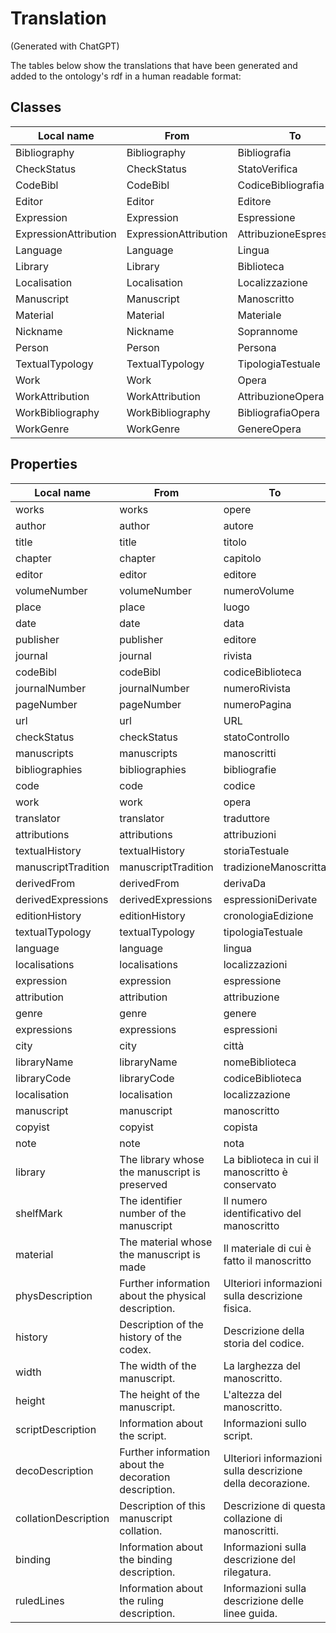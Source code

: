 # Translation
(Generated with ChatGPT)

The tables below show the translations that have been generated and added to the ontology's rdf in a human readable format: 

## Classes

Local name | From | To |
---|---|---| 
Bibliography | Bibliography | Bibliografia
CheckStatus | CheckStatus | StatoVerifica
CodeBibl | CodeBibl | CodiceBibliografia
Editor | Editor | Editore
Expression | Expression | Espressione
ExpressionAttribution | ExpressionAttribution | AttribuzioneEspressione
Language | Language | Lingua
Library | Library | Biblioteca
Localisation | Localisation | Localizzazione
Manuscript | Manuscript | Manoscritto
Material | Material | Materiale
Nickname | Nickname | Soprannome
Person | Person | Persona
TextualTypology | TextualTypology | TipologiaTestuale
Work | Work | Opera
WorkAttribution | WorkAttribution | AttribuzioneOpera
WorkBibliography | WorkBibliography | BibliografiaOpera
WorkGenre | WorkGenre | GenereOpera


## Properties



Local name | From | To |
---|---|---| 
works | works | opere
author | author | autore
title | title | titolo
chapter | chapter | capitolo
editor | editor | editore
volumeNumber | volumeNumber | numeroVolume
place | place | luogo
date | date | data
publisher | publisher | editore
journal | journal | rivista
codeBibl | codeBibl | codiceBiblioteca
journalNumber | journalNumber | numeroRivista
pageNumber | pageNumber | numeroPagina
url | url | URL
checkStatus | checkStatus | statoControllo
manuscripts | manuscripts | manoscritti
bibliographies | bibliographies | bibliografie
code | code | codice
work | work | opera
translator | translator | traduttore
attributions | attributions | attribuzioni
textualHistory | textualHistory | storiaTestuale
manuscriptTradition | manuscriptTradition | tradizioneManoscritta
derivedFrom | derivedFrom | derivaDa
derivedExpressions | derivedExpressions | espressioniDerivate
editionHistory | editionHistory | cronologiaEdizione
textualTypology | textualTypology | tipologiaTestuale
language | language | lingua
localisations | localisations | localizzazioni
expression | expression | espressione
attribution | attribution | attribuzione
genre | genre | genere
expressions | expressions | espressioni
city | city | città
libraryName | libraryName | nomeBiblioteca
libraryCode | libraryCode | codiceBiblioteca
localisation | localisation | localizzazione
manuscript | manuscript | manoscritto
copyist | copyist | copista
note | note | nota
library | The library whose the manuscript is preserved | La biblioteca in cui il manoscritto è conservato
shelfMark | The identifier number of the manuscript | Il numero identificativo del manoscritto
material | The material whose the manuscript is made | Il materiale di cui è fatto il manoscritto
physDescription | Further information about the physical description. | Ulteriori informazioni sulla descrizione fisica.
history | Description of the history of the codex. | Descrizione della storia del codice.
width | The width of the manuscript. | La larghezza del manoscritto.
height | The height of the manuscript. | L'altezza del manoscritto.
scriptDescription | Information about the script. | Informazioni sullo script.
decoDescription | Further information about the decoration description. | Ulteriori informazioni sulla descrizione della decorazione.
collationDescription | Description of this manuscript collation. | Descrizione di questa collazione di manoscritti.
binding | Information about the binding description. | Informazioni sulla descrizione del rilegatura.
ruledLines | Information about the ruling description. | Informazioni sulla descrizione delle linee guida.
